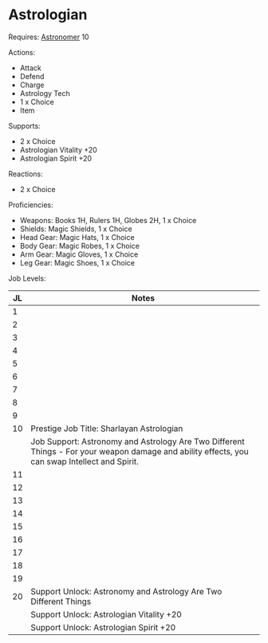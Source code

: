# Astrologian

Requires: [Astronomer](/Jobs/JobDetails/Astronomer.md) 10

Actions:

- Attack
- Defend
- Charge
- Astrology Tech
- 1 x Choice
- Item

Supports:

- 2 x Choice
- Astrologian Vitality +20
- Astrologian Spirit +20

Reactions:

- 2 x Choice

Proficiencies:

- Weapons: Books 1H, Rulers 1H, Globes 2H, 1 x Choice
- Shields: Magic Shields, 1 x Choice
- Head Gear: Magic Hats, 1 x Choice
- Body Gear: Magic Robes, 1 x Choice
- Arm Gear: Magic Gloves, 1 x Choice
- Leg Gear: Magic Shoes, 1 x Choice

Job Levels:

| JL | Notes |
| --- | --- |
| 1 | 
| 2 | 
| 3 | 
| 4 | 
| 5 | 
| 6 | 
| 7 | 
| 8 | 
| 9 | 
| 10 | Prestige Job Title: Sharlayan Astrologian
|    | Job Support: Astronomy and Astrology Are Two Different Things - For your weapon damage and ability effects, you can swap Intellect and Spirit.
| 11 | 
| 12 | 
| 13 | 
| 14 | 
| 15 | 
| 16 | 
| 17 | 
| 18 | 
| 19 | 
| 20 | Support Unlock: Astronomy and Astrology Are Two Different Things
|    | Support Unlock: Astrologian Vitality +20
|    | Support Unlock: Astrologian Spirit +20
